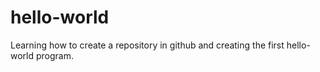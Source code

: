 # hello-world
Learning how to create a repository in github and creating the first hello-world program.
